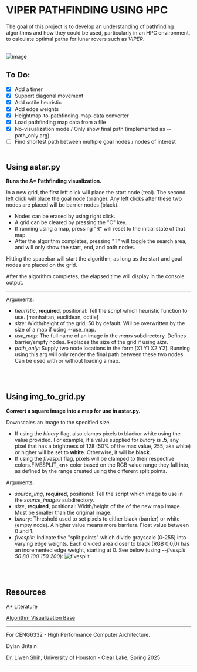 # VIPER PATHFINDING USING HPC

The goal of this project is to develop an understanding of pathfinding algorithms and how they could be used, particularly in an HPC environment, to calculate optimal paths for lunar rovers such as *VIPER*.
<br><br>

![image](https://github.com/user-attachments/assets/c70ffcf4-3bcb-4368-9cf8-a9408b967010)


## To Do:
- [x] Add a timer
- [x] Support diagonal movement
- [x] Add octile heuristic
- [x] Add edge weights
- [x] Heightmap-to-pathfinding-map-data converter
- [x] Load pathfinding map data from a file
- [x] No-visualization mode / Only show final path (implemented as --path_only arg)
- [ ] Find shortest path between multiple goal nodes / nodes of interest
<br><br>
## Using astar.py
**Runs the A\* Pathfinding visualization.**

In a new grid, the first left click will place the start node (teal). The second left click will place the goal node (orange). Any left clicks after these two nodes are placed will be barrier nodes (black).

- Nodes can be erased by using right click.
- A grid can be cleared by pressing the "C" key.
- If running using a map, pressing "R" will reset to the initial state of that map.
- After the algorithm completes, pressing "T" will toggle the search area, and will only show the start, end, and path nodes.

Hitting the spacebar will start the algorithm, as long as the start and goal nodes are placed on the grid.

After the algorithm completes, the elapsed time will display in the console output.

---

Arguments: 
- _heuristic_, **required**, positional: Tell the script which heuristic function to use. [manhattan, euclidean, octile]
- _size_: Width/height of the grid; 50 by default. Will be overwritten by the size of a map if using --use_map.
- _use_map_: The full name of an image in the _maps_ subdirectory. Defines barrier/empty nodes. Replaces the size of the grid if using _size_.
- _path_only_: Supply two node locations in the form [X1 Y1 X2 Y2]. Running using this arg will only render the final path between these two nodes. Can be used with or without loading a map. 

<br><br>
## Using img_to_grid.py
**Convert a square image into a map for use in astar.py.**

Downscales an image to the specified size.

- If using the _binary_ flag, also clamps pixels to blackor white using the value provided. For example, if a value supplied for _binary_ is **.5**, any pixel that has a brightness of 128 (50% of the max value, 255, aka white) or higher will be set to **white**. Otherwise, it will be **black**.
- If using the _fivesplit_ flag, pixels will be clamped to their respective colors.FIVESPLIT_<**n**> color based on the RGB value range they fall into, as defined by the range created using the different split points.

Arguments: 
- _source_img_, **required**, positional: Tell the script which image to use in the _source_images_ subdirectory.
- _size_, **required**, positional: Width/height of the of the new map image. Must be smaller than the original image.
- _binary_: Threshold used to set pixels to either black (barrier) or white (empty node). A higher value means more barriers. Float value between 0 and 1.
- _fivesplit_: Indicate five "split points" which divide grayscale (0-255) into varying edge weights. Each divided area closer to black (RGB 0,0,0) has an incremented edge weight, starting at 0. See below (using _--fivesplit 50 80 100 150 200_):
  ![fivesplit](https://github.com/user-attachments/assets/4a1448fd-f097-46e1-bab2-4002c5020918)



<br><br>
## Resources

[A* Literature](https://www.sciencedirect.com/science/article/pii/S1877050921000399?via%3Dihub)

[Algorithm Visualization Base](https://www.youtube.com/watch?v=JtiK0DOeI4A&ab_channel=TechWithTim)

---
For CENG6332 - High Performance Computer Architecture.

Dylan Britain

Dr. Liwen Shih, University of Houston - Clear Lake, Spring 2025

---
